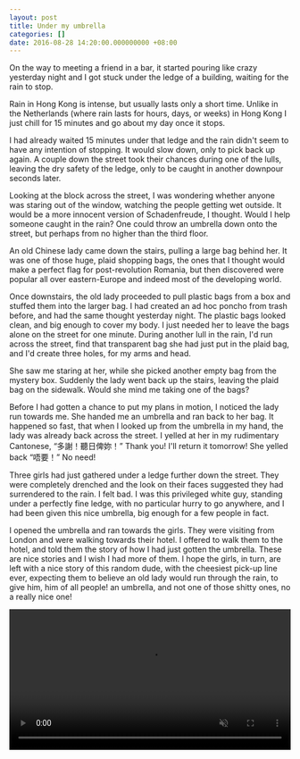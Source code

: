 ```yaml
---
layout: post
title: Under my umbrella
categories: []
date: 2016-08-28 14:20:00.000000000 +08:00
---
```

On the way to meeting a friend in a bar, it started pouring like crazy yesterday night and I got stuck under the ledge of a building, waiting for the rain to stop.

Rain in Hong Kong is intense, but usually lasts only a short time. Unlike in the Netherlands (where rain lasts for hours, days, or weeks) in Hong Kong I just chill for 15 minutes and go about my day once it stops.

I had already waited 15 minutes under that ledge and the rain didn't seem to have any intention of stopping. It would slow down, only to pick back up again. A couple down the street took their chances during one of the lulls, leaving the dry safety of the ledge, only to be caught in another downpour seconds later.

Looking at the block across the street, I was wondering whether anyone was staring out of the window, watching the people getting wet outside. It would be a more innocent version of Schadenfreude, I thought. Would I help someone caught in the rain? One could throw an umbrella down onto the street, but perhaps from no higher than the third floor.

An old Chinese lady came down the stairs, pulling a large bag behind her. It was one of those huge, plaid shopping bags, the ones that I thought would make a perfect flag for post-revolution Romania, but then discovered were popular all over eastern-Europe and indeed most of the developing world.

Once downstairs, the old lady proceeded to pull plastic bags from a box and stuffed them into the larger bag. I had created an ad hoc poncho from trash before, and had the same thought yesterday night. The plastic bags looked clean, and big enough to cover my body. I just needed her to leave the bags alone on the street for one minute. During another lull in the rain, I'd run across the street, find that transparent bag she had just put in the plaid bag, and I'd create three holes, for my arms and head.

She saw me staring at her, while she picked another empty bag from the mystery box. Suddenly the lady went back up the stairs, leaving the plaid bag on the sidewalk. Would she mind me taking one of the bags?

Before I had gotten a chance to put my plans in motion, I noticed the lady run towards me. She handed me an umbrella and ran back to her bag. It happened so fast, that when I looked up from the umbrella in my hand, the lady was already back across the street. I yelled at her in my rudimentary Cantonese, “多謝！聽日俾妳！” Thank you! I'll return it tomorrow! She yelled back “唔要！” No need!

Three girls had just gathered under a ledge further down the street. They were completely drenched and the look on their faces suggested they had surrendered to the rain. I felt bad. I was this privileged white guy, standing under a perfectly fine ledge, with no particular hurry to go anywhere, and I had been given this nice umbrella, big enough for a few people in fact.

I opened the umbrella and ran towards the girls. They were visiting from London and were walking towards their hotel. I offered to walk them to the hotel, and told them the story of how I had just gotten the umbrella.
These are nice stories and I wish I had more of them. I hope the girls, in turn, are left with a nice story of this random dude, with the cheesiest pick-up line ever, expecting them to believe an old lady would run through the rain, to give him, him of all people! an umbrella, and not one of those shitty ones, no a really nice one!

<div style="width: 100%; overflow: hidden;">
 <video loop controls muted style="width: 100%" autoplay>
  <source src="/uploads/97bbcef02e2d049d26df07ca4d517a74.mp4" type="video/mp4">
  <embed src="/uploads/97bbcef02e2d049d26df07ca4d517a74.mp4" width="640" height="480" loop="true" />
 </video>
</div>

